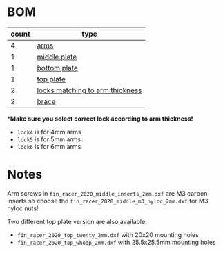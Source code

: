 # BOM

| count | type |
| --- | --- |
| 4 | [arms](dxf/fin_racer_2020_arm_5mm_or_6mm.dxf) |
| 1 | [middle plate](dxf/fin_racer_2020_middle_inserts_2mm.dxf) |
| 1 | [bottom plate](dxf/fin_racer_2020_bottom_2mm.dxf) |
| 1 | [top plate](dxf/fin_racer_2020_top_whoop_2mm.dxf) |
| 2 | [locks matching to arm thickness](dxf/fin_racer_2020_lock5_2mm.dxf) |
| 2 | [brace](dxf/fin_racer_2020_brace_4mm.dxf) |


***Make sure you select correct lock according to arm thickness!**

* `lock4` is for 4mm arms
* `lock5` is for 5mm arms
* `lock6` is for 6mm arms


# Notes

Arm screws in `fin_racer_2020_middle_inserts_2mm.dxf` are M3 carbon inserts so
choose the `fin_racer_2020_middle_m3_nyloc_2mm.dxf` for M3 nyloc nuts!

Two different top plate version are also available:
* `fin_racer_2020_top_twenty_2mm.dxf` with 20x20 mounting holes
* `fin_racer_2020_top_whoop_2mm.dxf` with 25.5x25.5mm mounting holes
